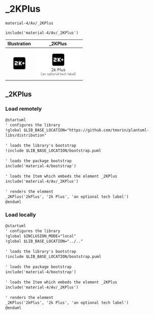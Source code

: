 # _2KPlus


```text
material-4/Av/_2KPlus
```

```text
include('material-4/Av/_2KPlus')
```



| Illustration | _2KPlus |
| :---: | :---: |
| ![illustration for Illustration](../../material-4/Av/_2KPlus.png) | ![illustration for _2KPlus](../../material-4/Av/_2KPlus.Local.png) |




## _2KPlus

### Load remotely
```plantuml
@startuml
' configures the library
!global $LIB_BASE_LOCATION="https://github.com/tmorin/plantuml-libs/distribution"

' loads the library's bootstrap
!include $LIB_BASE_LOCATION/bootstrap.puml

' loads the package bootstrap
include('material-4/bootstrap')

' loads the Item which embeds the element _2KPlus
include('material-4/Av/_2KPlus')

' renders the element
_2KPlus('2kPlus', '2k Plus', 'an optional tech label')
@enduml
```

### Load locally
```plantuml
@startuml
' configures the library
!global $INCLUSION_MODE="local"
!global $LIB_BASE_LOCATION="../.."

' loads the library's bootstrap
!include $LIB_BASE_LOCATION/bootstrap.puml

' loads the package bootstrap
include('material-4/bootstrap')

' loads the Item which embeds the element _2KPlus
include('material-4/Av/_2KPlus')

' renders the element
_2KPlus('2kPlus', '2k Plus', 'an optional tech label')
@enduml
```

